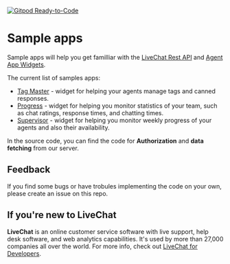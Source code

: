 [![Gitpod Ready-to-Code](https://img.shields.io/badge/Gitpod-Ready--to--Code-blue?logo=gitpod)](https://gitpod.io/#https://github.com/livechat/sample-apps) 

# Sample apps

Sample apps will help you get familliar with the [LiveChat Rest API]((https://docs.livechatinc.com/rest-api/)) and [Agent App Widgets](https://docs.livechatinc.com/agent-app-widgets/).

The current list of samples apps:

- [Tag Master](https://github.com/livechat/sample-apps/tree/master/Tag%20Master) - widget for helping your agents manage tags and canned responses.
- [Progress](https://github.com/livechat/sample-apps/tree/master/progress) - widget for helping you monitor statistics of your team, such as chat ratings, response times, and chatting times.
- [Supervisor](https://github.com/livechat/sample-apps/tree/master/supervisor) - widget for helping you monitor weekly progress of your agents and also their availability.

In the source code, you can find the code for **Authorization** and **data fetching** from our server.

## Feedback
If you find some bugs or have trobules implementing the code on your own, please create an issue on this repo.

## If you're new to LiveChat

**LiveChat** is an online customer service software with live support, help desk software, and web analytics capabilities. It's used by more than 27,000 companies all over the world. For more info, check out [LiveChat for Developers](https://developers.livechatinc.com/).


